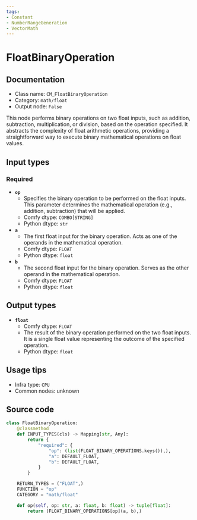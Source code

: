 ```yaml
---
tags:
- Constant
- NumberRangeGeneration
- VectorMath
---
```


# FloatBinaryOperation
## Documentation
- Class name: `CM_FloatBinaryOperation`
- Category: `math/float`
- Output node: `False`

This node performs binary operations on two float inputs, such as addition, subtraction, multiplication, or division, based on the operation specified. It abstracts the complexity of float arithmetic operations, providing a straightforward way to execute binary mathematical operations on float values.
## Input types
### Required
- **`op`**
    - Specifies the binary operation to be performed on the float inputs. This parameter determines the mathematical operation (e.g., addition, subtraction) that will be applied.
    - Comfy dtype: `COMBO[STRING]`
    - Python dtype: `str`
- **`a`**
    - The first float input for the binary operation. Acts as one of the operands in the mathematical operation.
    - Comfy dtype: `FLOAT`
    - Python dtype: `float`
- **`b`**
    - The second float input for the binary operation. Serves as the other operand in the mathematical operation.
    - Comfy dtype: `FLOAT`
    - Python dtype: `float`
## Output types
- **`float`**
    - Comfy dtype: `FLOAT`
    - The result of the binary operation performed on the two float inputs. It is a single float value representing the outcome of the specified operation.
    - Python dtype: `float`
## Usage tips
- Infra type: `CPU`
- Common nodes: unknown


## Source code
```python
class FloatBinaryOperation:
    @classmethod
    def INPUT_TYPES(cls) -> Mapping[str, Any]:
        return {
            "required": {
                "op": (list(FLOAT_BINARY_OPERATIONS.keys()),),
                "a": DEFAULT_FLOAT,
                "b": DEFAULT_FLOAT,
            }
        }

    RETURN_TYPES = ("FLOAT",)
    FUNCTION = "op"
    CATEGORY = "math/float"

    def op(self, op: str, a: float, b: float) -> tuple[float]:
        return (FLOAT_BINARY_OPERATIONS[op](a, b),)

```
